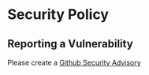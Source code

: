 # Security Policy

## Reporting a Vulnerability

Please create a [Github Security Advisory](https://github.com/alphasine/AlphasineAssistant/security/advisories/new)
